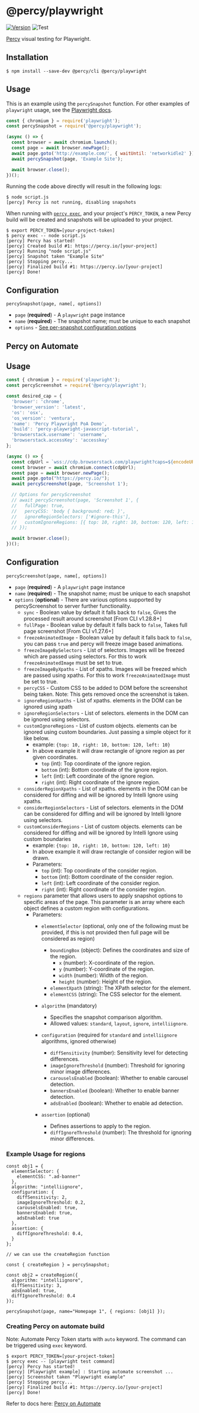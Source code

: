 # @percy/playwright
[![Version](https://img.shields.io/npm/v/@percy/playwright.svg)](https://npmjs.org/package/@percy/playwright)
![Test](https://github.com/percy/percy-playwright/workflows/Test/badge.svg)

[Percy](https://percy.io) visual testing for Playwright.

## Installation

```sh-session
$ npm install --save-dev @percy/cli @percy/playwright
```

## Usage

This is an example using the `percySnapshot` function. For other examples of `playwright`
usage, see the [Playwright docs](https://playwright.dev/docs/library).

```javascript
const { chromium } = require('playwright');
const percySnapshot = require('@percy/playwright');

(async () => {
  const browser = await chromium.launch();
  const page = await browser.newPage();
  await page.goto('http://example.com/', { waitUntil: 'networkidle2' });
  await percySnapshot(page, 'Example Site');

  await browser.close();
})();
```

Running the code above directly will result in the following logs:

```sh-session
$ node script.js
[percy] Percy is not running, disabling snapshots
```

When running with [`percy
exec`](https://github.com/percy/cli/tree/master/packages/cli-exec#percy-exec), and your project's
`PERCY_TOKEN`, a new Percy build will be created and snapshots will be uploaded to your project.

```sh-session
$ export PERCY_TOKEN=[your-project-token]
$ percy exec -- node script.js
[percy] Percy has started!
[percy] Created build #1: https://percy.io/[your-project]
[percy] Running "node script.js"
[percy] Snapshot taken "Example Site"
[percy] Stopping percy...
[percy] Finalized build #1: https://percy.io/[your-project]
[percy] Done!
```

## Configuration

`percySnapshot(page, name[, options])`

- `page` (**required**) - A `playwright` page instance
- `name` (**required**) - The snapshot name; must be unique to each snapshot
- `options` - [See per-snapshot configuration options](https://www.browserstack.com/docs/percy/take-percy-snapshots/overview#per-snapshot-configuration)


## Percy on Automate

## Usage

```javascript
const { chromium } = require('playwright');
const percyScreenshot = require('@percy/playwright');

const desired_cap = {
  'browser': 'chrome',
  'browser_version': 'latest',
  'os': 'osx',
  'os_version': 'ventura',
  'name': 'Percy Playwright PoA Demo',
  'build': 'percy-playwright-javascript-tutorial',
  'browserstack.username': 'username',
  'browserstack.accessKey': 'accesskey'
};

(async () => {
  const cdpUrl = `wss://cdp.browserstack.com/playwright?caps=${encodeURIComponent(JSON.stringify(desired_cap))}`;
  const browser = await chromium.connect(cdpUrl);
  const page = await browser.newPage();
  await page.goto("https://percy.io/");
  await percyScreenshot(page, 'Screenshot 1');

  // Options for percyScreenshot
  // await percyScreenshot(page, 'Screenshot 1', {
  //   fullPage: true,
  //   percyCSS: 'body { background: red; }',
  //   ignoreRegionSelectors: ['#ignore-this'],
  //   customIgnoreRegions: [{ top: 10, right: 10, bottom: 120, left: 10 }],
  // });

  await browser.close();
})();
```

## Configuration

`percyScreenshot(page, name[, options])`

- `page` (**required**) - A `playwright` page instance
- `name` (**required**) - The snapshot name; must be unique to each snapshot
- `options` (**optional**) - There are various options supported by percyScreenshot to server further functionality.
    - `sync` - Boolean value by default it falls back to `false`, Gives the processed result around screenshot [From CLI v1.28.8+]
    - `fullPage` - Boolean value by default it falls back to `false`, Takes full page screenshot [From CLI v1.27.6+]
    - `freezeAnimatedImage` - Boolean value by default it falls back to `false`, you can pass `true` and percy will freeze image based animations.
    - `freezeImageBySelectors` - List of selectors. Images will be freezed which are passed using selectors. For this to work `freezeAnimatedImage` must be set to true.
    - `freezeImageByXpaths` - List of xpaths. Images will be freezed which are passed using xpaths. For this to work `freezeAnimatedImage` must be set to true.
    - `percyCSS` - Custom CSS to be added to DOM before the screenshot being taken. Note: This gets removed once the screenshot is taken.
    - `ignoreRegionXpaths` - List of xpaths. elements in the DOM can be ignored using xpath
    - `ignoreRegionSelectors` - List of selectors. elements in the DOM can be ignored using selectors.
    - `customIgnoreRegions` - List of custom objects. elements can be ignored using custom boundaries. Just passing a simple object for it like below.
      - example: ```{top: 10, right: 10, bottom: 120, left: 10}```
      - In above example it will draw rectangle of ignore region as per given coordinates.
        - `top` (int): Top coordinate of the ignore region.
        - `bottom` (int): Bottom coordinate of the ignore region.
        - `left` (int): Left coordinate of the ignore region.
        - `right` (int): Right coordinate of the ignore region.
    - `considerRegionXpaths` - List of xpaths. elements in the DOM can be considered for diffing and will be ignored by Intelli Ignore using xpaths.
    - `considerRegionSelectors` - List of selectors. elements in the DOM can be considered for diffing and will be ignored by Intelli Ignore using selectors.
    - `customConsiderRegions` - List of custom objects. elements can be considered for diffing and will be ignored by Intelli Ignore using custom boundaries
      - example:  ```{top: 10, right: 10, bottom: 120, left: 10}```
      - In above example it will draw rectangle of consider region will be drawn.
      - Parameters:
        - `top` (int): Top coordinate of the consider region.
        - `bottom` (int): Bottom coordinate of the consider region.
        - `left` (int): Left coordinate of the consider region.
        - `right` (int): Right coordinate of the consider region.
    - `regions` parameter that allows users to apply snapshot options to specific areas of the page. This parameter is an array where each object defines a custom region with configurations.
      - Parameters:
        - `elementSelector` (optional, only one of the following must be provided, if this is not provided then full page will be considered as region)
            - `boundingBox` (object): Defines the coordinates and size of the region.
              - `x` (number): X-coordinate of the region.
              - `y` (number): Y-coordinate of the region.
              - `width` (number): Width of the region.
              - `height` (number): Height of the region.
            - `elementXpath` (string): The XPath selector for the element.
            - `elementCSS` (string): The CSS selector for the element.

        - `algorithm` (mandatory)
            - Specifies the snapshot comparison algorithm.
            - Allowed values: `standard`, `layout`, `ignore`, `intelliignore`.

        - `configuration` (required for `standard` and `intelliignore` algorithms, ignored otherwise)
            - `diffSensitivity` (number): Sensitivity level for detecting differences.
            - `imageIgnoreThreshold` (number): Threshold for ignoring minor image differences.
            - `carouselsEnabled` (boolean): Whether to enable carousel detection.
            - `bannersEnabled` (boolean): Whether to enable banner detection.
            - `adsEnabled` (boolean): Whether to enable ad detection.

         - `assertion` (optional)
            - Defines assertions to apply to the region.
            - `diffIgnoreThreshold` (number): The threshold for ignoring minor differences.

### Example Usage for regions

```
const obj1 = {
  elementSelector: {
    elementCSS: ".ad-banner" 
  },
  algorithm: "intelliignore", 
  configuration: {
    diffSensitivity: 2,
    imageIgnoreThreshold: 0.2,
    carouselsEnabled: true,
    bannersEnabled: true,
    adsEnabled: true
  },
  assertion: {
    diffIgnoreThreshold: 0.4,
  }
};

// we can use the createRegion function

const { createRegion } = percySnapshot;

const obj2 = createRegion({
  algorithm: "intelliignore",
  diffSensitivity: 3,
  adsEnabled: true,
  diffIgnoreThreshold: 0.4
});

percySnapshot(page, name="Homepage 1", { regions: [obj1] });
```

### Creating Percy on automate build
Note: Automate Percy Token starts with `auto` keyword. The command can be triggered using `exec` keyword.
```sh-session
$ export PERCY_TOKEN=[your-project-token]
$ percy exec -- [playwright test command]
[percy] Percy has started!
[percy] [Playwright example] : Starting automate screenshot ...
[percy] Screenshot taken "Playwright example"
[percy] Stopping percy...
[percy] Finalized build #1: https://percy.io/[your-project]
[percy] Done!
```

Refer to docs here: [Percy on Automate](https://www.browserstack.com/docs/percy/integrate/functional-and-visual)
